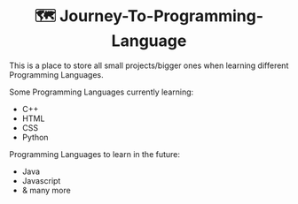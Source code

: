 <h1 align = "center"> 🗺 Journey-To-Programming-Language</h1>
This is a place to store all small projects/bigger ones when learning different Programming Languages.

Some Programming Languages currently learning:
- C++
- HTML
- CSS
- Python

Programming Languages to learn in the future:
- Java
- Javascript
- & many more
